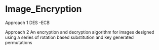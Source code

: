 # Image_Encryption
Approach 1
DES -ECB

Approach 2
An encryption and decryption algorithm for images designed using a series of rotation based substitution and key generated permutations
